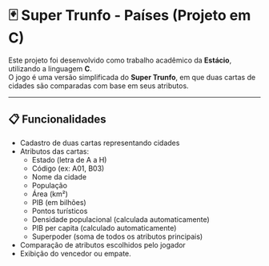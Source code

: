 # 🃏 Super Trunfo - Países (Projeto em C)

Este projeto foi desenvolvido como trabalho acadêmico da **Estácio**, utilizando a linguagem **C**.  
O jogo é uma versão simplificada do **Super Trunfo**, em que duas cartas de cidades são comparadas com base em seus atributos.

---

## 📋 Funcionalidades

- Cadastro de duas cartas representando cidades
- Atributos das cartas:
  - Estado (letra de A a H)
  - Código (ex: A01, B03)
  - Nome da cidade
  - População
  - Área (km²)
  - PIB (em bilhões)
  - Pontos turísticos
  - Densidade populacional (calculada automaticamente)
  - PIB per capita (calculado automaticamente)
  - Superpoder (soma de todos os atributos principais)
- Comparação de atributos escolhidos pelo jogador
- Exibição do vencedor ou empate.
